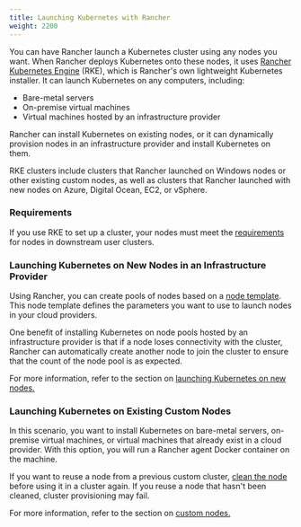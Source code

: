 ```yaml
---
title: Launching Kubernetes with Rancher
weight: 2200
---
```


You can have Rancher launch a Kubernetes cluster using any nodes you want. When Rancher deploys Kubernetes onto these nodes, it uses [Rancher Kubernetes Engine]({{<baseurl>}}/rke/latest/en/) (RKE), which is Rancher's own lightweight Kubernetes installer. It can launch Kubernetes on any computers, including:

- Bare-metal servers
- On-premise virtual machines
- Virtual machines hosted by an infrastructure provider

Rancher can install Kubernetes on existing nodes, or it can dynamically provision nodes in an infrastructure provider and install Kubernetes on them.

RKE clusters include clusters that Rancher launched on Windows nodes or other existing custom nodes, as well as clusters that Rancher launched with new nodes on Azure, Digital Ocean, EC2, or vSphere.

### Requirements

If you use RKE to set up a cluster, your nodes must meet the [requirements]({{<baseurl>}}/rancher/v2.0.x-v2.4.x/en/cluster-provisioning/node-requirements) for nodes in downstream user clusters.

### Launching Kubernetes on New Nodes in an Infrastructure Provider

Using Rancher, you can create pools of nodes based on a [node template]({{<baseurl>}}/rancher/v2.0.x-v2.4.x/en/cluster-provisioning/rke-clusters/node-pools/#node-templates). This node template defines the parameters you want to use to launch nodes in your cloud providers.

One benefit of installing Kubernetes on node pools hosted by an infrastructure provider is that if a node loses connectivity with the cluster, Rancher can automatically create another node to join the cluster to ensure that the count of the node pool is as expected.

For more information, refer to the section on [launching Kubernetes on new nodes.]({{<baseurl>}}/rancher/v2.0.x-v2.4.x/en/cluster-provisioning/rke-clusters/node-pools/)

### Launching Kubernetes on Existing Custom Nodes

In this scenario, you want to install Kubernetes on bare-metal servers, on-premise virtual machines, or virtual machines that already exist in a cloud provider. With this option, you will run a Rancher agent Docker container on the machine.

If you want to reuse a node from a previous custom cluster, [clean the node]({{<baseurl>}}/rancher/v2.0.x-v2.4.x/en/admin-settings/removing-rancher/rancher-cluster-nodes/) before using it in a cluster again. If you reuse a node that hasn't been cleaned, cluster provisioning may fail.

For more information, refer to the section on [custom nodes.]({{<baseurl>}}/rancher/v2.0.x-v2.4.x/en/cluster-provisioning/rke-clusters/custom-nodes/)

